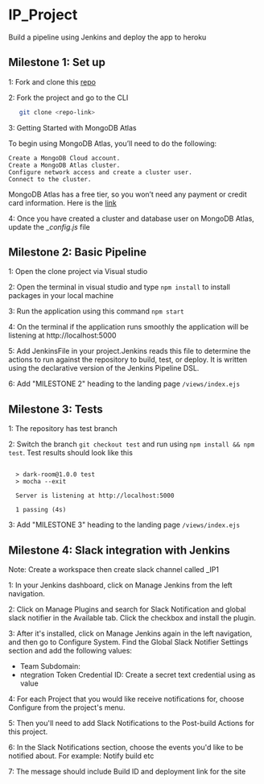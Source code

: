 # IP_Project

Build a pipeline using Jenkins and deploy the app to heroku

## Milestone 1: Set up

1: Fork and clone this [repo](https://github.com/jonnygovish/gallery)

2: Fork the project and go to the CLI

```bash
   git clone <repo-link>
```
3: Getting Started with MongoDB Atlas

To begin using MongoDB Atlas, you’ll need to do the following:

    Create a MongoDB Cloud account.
    Create a MongoDB Atlas cluster.
    Configure network access and create a cluster user.
    Connect to the cluster.

MongoDB Atlas has a free tier, so you won’t need any payment or credit card information. Here is the [link](https://www.mongodb.com/basics/mongodb-atlas-tutorial)

4: Once you have created a cluster and database user on MongoDB Atlas, update the __config.js_ file

## Milestone 2: Basic Pipeline

1: Open the clone project via Visual studio

2: Open the terminal in visual studio and type `npm install` to install packages in your local machine

3: Run the application using this command `npm start`

4: On the terminal if the application runs smoothly the application will be listening at http://localhost:5000 

5: Add JenkinsFile in your project.Jenkins reads this file to determine the actions to run against the repository to build, test, or deploy. It is written using the declarative version of the Jenkins Pipeline DSL.

6: Add "MILESTONE 2" heading to the landing page `/views/index.ejs`

## Milestone 3: Tests

1: The repository has test branch

2: Switch the branch `git checkout test` and run using `npm install && npm test`. Test results should look like this

```

  > dark-room@1.0.0 test
  > mocha --exit

  Server is listening at http://localhost:5000

  1 passing (4s)
  ```

3: Add "MILESTONE 3" heading to the landing page `/views/index.ejs`

## Milestone 4: Slack integration with Jenkins

Note: Create a workspace then create slack channel called <YourFirstName>_IP1

1: In your Jenkins dashboard, click on Manage Jenkins from the left navigation.

2: Click on Manage Plugins and search for Slack Notification and global slack notifier in the Available tab. Click the checkbox and install the plugin.

3: After it's installed, click on Manage Jenkins again in the left navigation, and then go to Configure System. Find the Global Slack Notifier Settings section and add the following values:

  * Team Subdomain: <workspace name>
  * ntegration Token Credential ID: Create a secret text credential using <token> as value

4: For each Project that you would like receive notifications for, choose Configure from the project's menu.

5: Then you'll need to add Slack Notifications to the Post-build Actions for this project.

6: In the Slack Notifications section, choose the events you'd like to be notified about. For example: Notify build etc

7: The message should include Build ID and deployment link for the site



    